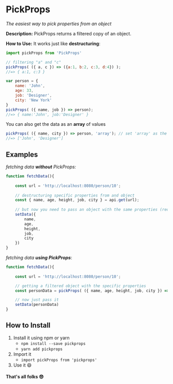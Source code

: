 # PickProps

*The easiest way to pick properties from an object*

**Description:**
PickProps returns a filtered copy of an object.

**How to Use:**
It works just like **destructuring**:

```js
import pickProps from 'PickProps'

// filtering "a" and "c"
pickProps( ({ a, c }) => ({a:1, b:2, c:3, d:4}) );
//=> { a:1, c:3 }

var person = {
    name: 'John',
    age: 33,
    job: 'Designer',
    city: 'New York'
}
pickProps( ({ name, job }) => person);
//=> { name:'John', job:'Designer' }
```

You can also get the data as an **array** of values
```js
pickProps( ({ name, city }) => person, 'array'); // set 'array' as the second parameter
//=> ['John', 'Designer']
```

## Examples
*fetching data **without** PickProps:*
```js
function fetchData(){
    
    const url = 'http://localhost:8080/person/10';
    
    // destructuring specific properties from and object
    const { name, age, height, job, city } = api.get(url);
    
    // but now you need to pass an object with the same properties (redundancy)
    setData({
        name,
        age,
        height,
        job,
        city
    })
}
```

*fetching data **using PickProps***:
```js
function fetchData(){
    
    const url = 'http://localhost:8080/person/10';

    // getting a filtered object with the specific properties
    const personData = pickProps( ({ name, age, height, job, city }) => api.get(url) )

    // now just pass it
    setData(personData)
}
```

## How to Install
1. Install it using npm or yarn
    - ``npm install --save pickprops``
    - ``yarn add pickprops``
2. Import it
    - ``import pickProps from 'pickprops'``
2. Use it 😄

#### That's all folks 😎